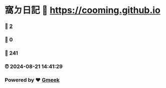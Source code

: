 # 窩ㄉ日記 :link: https://cooming.github.io 
### :page_facing_up: [2](https://cooming.github.io/tag.html) 
### :speech_balloon: 0 
### :hibiscus: 241 
### :alarm_clock: 2024-08-21 14:41:29 
### Powered by :heart: [Gmeek](https://github.com/Meekdai/Gmeek)
